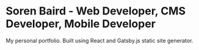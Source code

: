 # Soren Baird - Web Developer, CMS Developer, Mobile Developer

My personal portfolio. Built using React and Gatsby.js static site generator.
